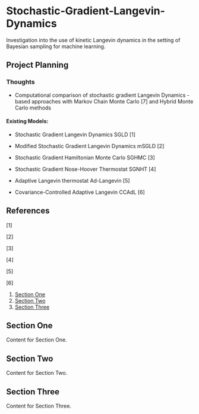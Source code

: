 # Stochastic-Gradient-Langevin-Dynamics
Investigation into the use of kinetic Langevin dynamics in the setting of Bayesian sampling for machine learning.

## Project Planning

### Thoughts

- Computational comparison of stochastic gradient Langevin Dynamics -based approaches with Markov Chain Monte Carlo [7] and Hybrid Monte Carlo methods

#### Existing Models:

- Stochastic Gradient Langevin Dynamics SGLD [1]

- Modified Stochastic Gradient Langevin Dynamics mSGLD [2]

- Stochastic Gradient Hamiltonian Monte Carlo SGHMC [3]

- Stochastic Gradient Nose-Hoover Thermostat SGNHT [4]

- Adaptive Langevin thermostat  Ad-Langevin [5]

- Covariance-Controlled Adaptive Langevin CCAdL [6]


## References

[1] 

[2] 

[3] 

[4] 

[5] 

[6] 




1. [Section One](#section-one)
2. [Section Two](#section-two)
3. [Section Three](#section-three)

<section id="section-one">

## Section One
Content for Section One.

</section>

<section id="section-two">

## Section Two
Content for Section Two.

</section>

<section id="section-three">

## Section Three
Content for Section Three.

</section>
